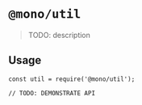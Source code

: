 # `@mono/util`

> TODO: description

## Usage

```
const util = require('@mono/util');

// TODO: DEMONSTRATE API
```
